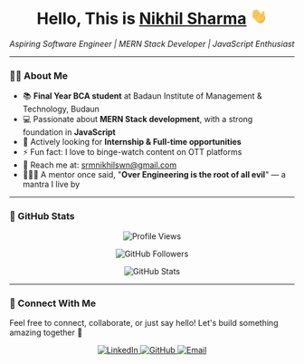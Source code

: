 <h1 align="center">
  Hello, This is <a href="https://github.com/srmnikhil">Nikhil Sharma</a> <img src="https://raw.githubusercontent.com/ABSphreak/ABSphreak/master/gifs/Hi.gif" width="30px">
</h1>

<p align="center">
  <em>Aspiring Software Engineer | MERN Stack Developer | JavaScript Enthusiast</em>
</p>

---

### 👨‍🎓 About Me

- 📚 **Final Year BCA student** at Badaun Institute of Management & Technology, Budaun
- 💻 Passionate about **MERN Stack development**, with a strong foundation in **JavaScript**
- 📝 Actively looking for **Internship & Full-time opportunities**
- ⚡ Fun fact: I love to binge-watch content on OTT platforms
- 📧 Reach me at: [srmnikhilswn@gmail.com](mailto:srmnikhilswn@gmail.com)
- 👨🏻‍🏫 A mentor once said, "**Over Engineering is the root of all evil**" — a mantra I live by

---

### 🚀 GitHub Stats

<p align="center">
  <img src="https://visitor-badge.laobi.icu/badge?page_id=srmnikhil.srmnikhil" alt="Profile Views" />
</p>

<p align="center">
  <img src="https://img.shields.io/github/followers/srmnikhil?label=Follow&style=social" alt="GitHub Followers" />
</p>

<p align="center">
  <img src="https://github-readme-stats.vercel.app/api?username=srmnikhil&show_icons=true&theme=tokyonight" alt="GitHub Stats" />
</p>

---

### 📂 Connect With Me

Feel free to connect, collaborate, or just say hello! Let's build something amazing together 🚀

<p align="center">
  <a href="https://linkedin.com/in/yourprofile" target="_blank">
    <img src="https://img.shields.io/badge/LinkedIn-0077B5?style=for-the-badge&logo=linkedin&logoColor=white" alt="LinkedIn" />
  </a>
  <a href="https://github.com/srmnikhil" target="_blank">
    <img src="https://img.shields.io/badge/GitHub-181717?style=for-the-badge&logo=github&logoColor=white" alt="GitHub" />
  </a>
  <a href="mailto:srmnikhilswn@gmail.com" target="_blank">
    <img src="https://img.shields.io/badge/Email-D14836?style=for-the-badge&logo=gmail&logoColor=white" alt="Email" />
  </a>
</p>
